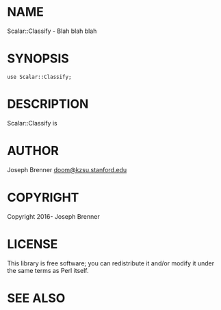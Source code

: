 # NAME

Scalar::Classify - Blah blah blah

# SYNOPSIS

    use Scalar::Classify;

# DESCRIPTION

Scalar::Classify is

# AUTHOR

Joseph Brenner <doom@kzsu.stanford.edu>

# COPYRIGHT

Copyright 2016- Joseph Brenner

# LICENSE

This library is free software; you can redistribute it and/or modify
it under the same terms as Perl itself.

# SEE ALSO

